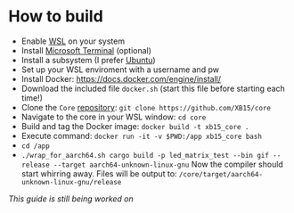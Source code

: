 # How to build


- Enable [WSL](https://learn.microsoft.com/en-us/windows/wsl/install) on your system
- Install [Microsoft Terminal](https://apps.microsoft.com/store/detail/windows-terminal/9N0DX20HK701?hl=nl-nl&gl=nl) (optional)
- Install a subsystem (I prefer [Ubuntu](https://apps.microsoft.com/store/detail/ubuntu-22041-lts/9PN20MSR04DW))
- Set up your WSL enviroment with a username and pw
- Install Docker: https://docs.docker.com/engine/install/
- Download the included file `docker.sh` (start this file before starting each time!)
- Clone the `Core` [repository](https://github.com/XB15/core): `git clone https://github.com/XB15/core`
- Navigate to the core in your WSL window: `cd core`
- Build and tag the Docker image: `docker build -t xb15_core .`
- Execute command: `docker run -it -v $PWD:/app xb15_core bash`
- `cd /app`
- `./wrap_for_aarch64.sh cargo build -p led_matrix_test --bin gif --release --target aarch64-unknown-linux-gnu`
Now the compiler should start whirring away.
Files will be output to: `/core/target/aarch64-unknown-linux-gnu/release`


*This guide is still being worked on*
